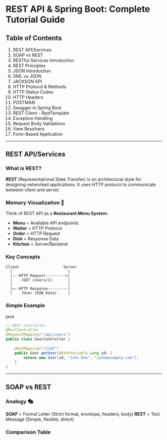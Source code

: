 # REST API & Spring Boot: Complete Tutorial Guide

## Table of Contents

1.  REST API/Services
2.  SOAP vs REST
3.  RESTful Services Introduction
4.  REST Principles
5.  JSON Introduction
6.  XML vs JSON
7.  JACKSON API
8.  HTTP Protocol & Methods
9.  HTTP Status Codes
10.  HTTP Headers
11.  POSTMAN
12.  Swagger in Spring Boot
13.  REST Client - RestTemplate
14.  Exception Handling
15. Request Body Validations
16.  View Resolvers
17.  Form-Based Application
----------

## REST API/Services

### What is REST?

**REST**  (Representational State Transfer) is an architectural style for designing networked applications. It uses HTTP protocol to communicate between client and server.

### Memory Visualization 🧠

Think of REST API as a  **Restaurant Menu System**:

-   **Menu**  = Available API endpoints
-   **Waiter**  = HTTP Protocol
-   **Order**  = HTTP Request
-   **Dish**  = Response Data
-   **Kitchen**  = Server/Backend

### Key Concepts

```
Client                    Server
  |                         |
  |---HTTP Request--------->|
  |    (GET /users/1)       |
  |                         |
  |<--HTTP Response---------|
  |    (User JSON Data)     |
```

### Simple Example

java

```java
// REST Controller
@RestController
@RequestMapping("/api/users")
public class UserController {
    
    @GetMapping("/{id}")
    public User getUser(@PathVariable Long id) {
        return new User(id, "John Doe", "john@example.com");
    }
}
```

----------

## SOAP vs REST

### Analogy 🎭

**SOAP**  = Formal Letter (Strict format, envelope, headers, body)  **REST**  = Text Message (Simple, flexible, direct)

### Comparison Table
